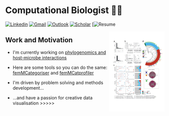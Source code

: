 # Computational Biologist :floppy_disk::microscope:	

[![Linkedin](https://img.shields.io/badge/-LinkedIn-blue?style=flat&logo=Linkedin&logoColor=white)](https://www.linkedin.com/in/matthew-robert-hayward-53369824/) [![Gmail](https://img.shields.io/badge/-Gmail-c14438?style=flat&logo=Gmail&logoColor=white)](mailto:matthew.hayward1986@gmail.com) [![Outlook](https://img.shields.io/badge/-Outlook-0078D4?style=flat&logo=Microsoft-Outlook&logoColor=white)](mailto:mhayward2@mgh.harvard.edu) [![Scholar](https://img.shields.io/badge/Google-Scholar-yellow)](https://scholar.google.com/citations?user=fQ7R-x8AAAAJ&hl=en) [![Resume](https://drive.google.com/file/d/1JxMTbny8Z1D5ThsVeEXJjH70MiTgXJq2/view?usp=sharing)

<img width="35%" align="right" alt="Github" src="https://github.com/mattHay/mattHay/blob/main/pics.gif" />

## Work and Motivation

- I'm currently working on [<ins>phylogenomics and host-microbe interactions</ins>](https://github.com/mattHay/FGT_phylogenomics)

- Here are some tools so you can do the same: [<ins>femMCategoriser</ins>](https://github.com/mattHay/femMCategoriser) and [<ins>femMCatprofiler</ins>](https://github.com/mattHay/femMCatprofiler)

- I'm driven by problem solving and methods development...

- ...and have a passion for creative data visualisation     >>>>>
